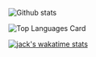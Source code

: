 ![Github stats](https://github-readme-stats.vercel.app/api?username=jackwinwit&theme=react&show_icons=true&count_private=true&show_owner=true)

![Top Languages Card](https://github-readme-stats.vercel.app/api/top-langs/?username=jackwinwit&layout=compact&theme=react)

[![jack's wakatime stats](https://github-readme-stats.vercel.app/api/wakatime?username=jackwinwit)](https://github.com/jackwinwit/README.md)
